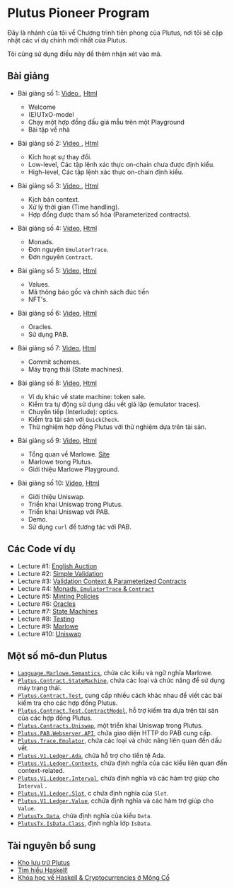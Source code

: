 # Plutus Pioneer Program

Đây là nhánh của tôi về Chương trình tiên phong của Plutus, nơi tôi sẽ cập nhật các ví dụ chính mới nhất của Plutus.

Tôi cũng sử dụng điều này để thêm nhận xét vào mã.


## Bài giảng

- Bài giảng số 1: [Video ](https://youtu.be/CJD8ctJqDw0), [Html](week1.md)

  - Welcome
  - (E)UTxO-model
  - Chạy một hợp đồng đấu giá mẫu trên một Playground
  - Bài tập về nhà

- Bài giảng số 2: [Video ](https://youtu.be/7nDGZkUIeUQ), [Html](week2.md)

  - Kích hoạt sự thay đổi.
  - Low-level, Các tập lệnh xác thực on-chain chưa được định kiểu.
  - High-level, Các tập lệnh xác thực on-chain định kiểu.

- Bài giảng số 3: [Video ](https://youtu.be/WG3uw-TkW2k), [Html](week3.md)

  - Kịch bản context.
  - Xử lý thời gian (Time handling).
  - Hợp đồng được tham số hóa (Parameterized contracts).

- Bài giảng số 4: [Video](https://youtu.be/HLJOcKlEucI), [Html](week4.md)

  - Monads.
  - Đơn nguyên `EmulatorTrace`.
  - Đơn nguyên `Contract`.

- Bài giảng số 5: [Video](https://youtu.be/6VbhY162GQA), [Html](week5.md)

  - Values.
  - Mã thông báo gốc và chính sách đúc tiền
  - NFT's.

- Bài giảng số 6: [Video](https://www.youtube.com/watch?v=X9fOkkpj-aU), [Html](week6.md)

  - Oracles.
  - Sử dụng PAB.

- Bài giảng số 7: [Video](https://youtu.be/ptsltoZNl50), [Html](week7.md)

  - Commit schemes.
  - Máy trạng thái (State machines).

- Bài giảng số 8: [Video](https://www.youtube.com/watch?v=tGjEvumVBk8), [Html](week8.md)

  - Ví dụ khác về state machine: token sale.
  - Kiểm tra tự động sử dụng dấu vết giả lập (emulator traces).
  - Chuyển tiếp (Interlude): optics.
  - Kiểm tra tài sản với `QuickCheck`.
  - Thử nghiệm hợp đồng Plutus với thử nghiệm dựa trên tài sản.

- Bài giảng số 9: [Video](https://youtu.be/J5as459k10E), [Html](week9.md)

  - Tổng quan về Marlowe.  [Site](https://github.com/input-output-hk/plutus-pioneer-program/blob/main/Marlowe_Plutus_Pioneers_June_2021.pdf)
  - Marlowe trong Plutus.
  - Giới thiệu Marlowe Playground.

- Bài giảng số 10: [Video](https://youtu.be/X_q4AHMsw5Y), [Html](week10.md)

  - Giới thiệu Uniswap.
  - Triển khai Uniswap trong Plutus.
  - Triển khai Uniswap với PAB.
  - Demo.
  - Sử dụng `curl` để tương tác với PAB.

## Các Code ví dụ 

- Lecture #1:  [English Auction](https://github.com/cardano2vn/cardanovn-portal/tree/main/docs/dr-lars-lession/code/week01/src/Week01)
- Lecture #2:  [Simple Validation](code/week02/src/Week02/)
- Lecture #3:  [Validation Context & Parameterized Contracts](code/week03)
- Lecture #4:  [Monads, `EmulatorTrace` & `Contract`](code/week04)
- Lecture #5:  [Minting Policies](code/week05)
- Lecture #6:  [Oracles](code/week06)
- Lecture #7:  [State Machines](code/week07)
- Lecture #8:  [Testing](code/week08)
- Lecture #9:  [Marlowe](code/week09)
- Lecture #10: [Uniswap](code/week10)


## Một số mô-đun Plutus

- [`Language.Marlowe.Semantics`](https://github.com/input-output-hk/plutus/blob/master/marlowe/src/Language/Marlowe/Semantics.hs), chứa các kiểu và ngữ nghĩa Marlowe.
- [`Plutus.Contract.StateMachine`](https://github.com/input-output-hk/plutus/blob/master/plutus-contract/src/Plutus/Contract/StateMachine.hs), chứa các loại và chức năng để sử dụng máy trạng thái.
- [`Plutus.Contract.Test`](https://github.com/input-output-hk/plutus/blob/master/plutus-contract/src/Plutus/Contract/Test.hs), cung cấp nhiều cách khác nhau để viết các bài kiểm tra cho các hợp đồng Plutus.
- [`Plutus.Contract.Test.ContractModel`](https://github.com/input-output-hk/plutus/blob/master/plutus-contract/src/Plutus/Contract/Test/ContractModel.hs), hỗ trợ kiểm tra dựa trên tài sản của các hợp đồng Plutus.
- [`Plutus.Contracts.Uniswap`](https://github.com/input-output-hk/plutus/blob/master/plutus-use-cases/src/Plutus/Contracts/Uniswap.hs),  một triển khai Uniswap trong Plutus.
- [`Plutus.PAB.Webserver.API`](https://github.com/input-output-hk/plutus/blob/master/plutus-pab/src/Plutus/PAB/Webserver/API.hs), chứa giao diện HTTP do PAB cung cấp.
- [`Plutus.Trace.Emulator`](https://github.com/input-output-hk/plutus/blob/master/plutus-contract/src/Plutus/Trace/Emulator.hs), chứa các loại và chức năng liên quan đến dấu vết.
- [`Plutus.V1.Ledger.Ada`](https://github.com/input-output-hk/plutus/blob/master/plutus-ledger-api/src/Plutus/V1/Ledger/Ada.hs), chứa hỗ trợ cho tiền tệ Ada.
- [`Plutus.V1.Ledger.Contexts`](https://github.com/input-output-hk/plutus/blob/master/plutus-ledger-api/src/Plutus/V1/Ledger/Contexts.hs), chứa định nghĩa của các kiểu liên quan đến context-related.
- [`Plutus.V1.Ledger.Interval`](https://github.com/input-output-hk/plutus/blob/master/plutus-ledger-api/src/Plutus/V1/Ledger/Interval.hs), chứa định nghĩa và các hàm trợ giúp cho `Interval` .
- [`Plutus.V1.Ledger.Slot`](https://github.com/input-output-hk/plutus/blob/master/plutus-ledger-api/src/Plutus/V1/Ledger/Slot.hs), c chứa định nghĩa của `Slot`.
- [`Plutus.V1.Ledger.Value`](https://github.com/input-output-hk/plutus/blob/master/plutus-ledger-api/src/Plutus/V1/Ledger/Value.hs), cchứa định nghĩa và các hàm trợ giúp cho `Value`.
- [`PlutusTx.Data`](https://github.com/input-output-hk/plutus/blob/master/plutus-tx/src/PlutusTx/Data.hs), chứa định nghĩa của kiểu `Data`.
- [`PlutusTx.IsData.Class`](https://github.com/input-output-hk/plutus/blob/master/plutus-tx/src/PlutusTx/IsData/Class.hs), định nghĩa lớp `IsData`.


## Tài nguyên bổ sung

- [Kho lưu trữ Plutus](https://github.com/input-output-hk/plutus)
- [Tìm hiểu Haskell!](http://learnyouahaskell.com/)
- [Khóa học về Haskell & Cryptocurrencies ở Mông Cổ](https://www.youtube.com/playlist?list=PLJ3w5xyG4JWmBVIigNBytJhvSSfZZzfTm)
